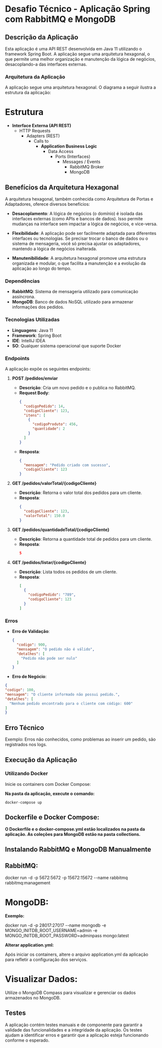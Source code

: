 # Desafio Técnico - Aplicação Spring com RabbitMQ e MongoDB

## Descrição da Aplicação

Esta aplicação é uma API REST desenvolvida em Java 11 utilizando o framework Spring Boot. A aplicação segue uma arquitetura hexagonal, o que permite uma melhor organização e manutenção da lógica de negócios, desacoplando-a das interfaces externas.

### Arquitetura da Aplicação

A aplicação segue uma arquitetura hexagonal. O diagrama a seguir ilustra a estrutura da aplicação:

# Estrutura

- **Interface Externa (API REST)**
  - HTTP Requests
    - Adapters (REST)
      - Calls to
        - **Application Business Logic**
          - Data Access
            - Ports (Interfaces)
              - Messages / Events
                - RabbitMQ Broker
                - MongoDB
## Benefícios da Arquitetura Hexagonal

A arquitetura hexagonal, também conhecida como Arquitetura de Portas e Adaptadores, oferece diversos benefícios:

- **Desacoplamento**: A lógica de negócios (o domínio) é isolada das interfaces externas (como APIs e bancos de dados). Isso permite mudanças na interface sem impactar a lógica de negócios, e vice-versa.

- **Flexibilidade**: A aplicação pode ser facilmente adaptada para diferentes interfaces ou tecnologias. Se precisar trocar o banco de dados ou o sistema de mensageria, você só precisa ajustar os adaptadores, mantendo a lógica de negócios inalterada.

- **Manutenibilidade**: A arquitetura hexagonal promove uma estrutura organizada e modular, o que facilita a manutenção e a evolução da aplicação ao longo do tempo.

### Dependências

- **RabbitMQ**: Sistema de mensageria utilizado para comunicação assíncrona.
- **MongoDB**: Banco de dados NoSQL utilizado para armazenar informações dos pedidos.

### Tecnologias Utilizadas

- **Linguagens**: Java 11
- **Framework**: Spring Boot
- **IDE**: IntelliJ IDEA
- **SO**: Qualquer sistema operacional que suporte Docker

### Endpoints

A aplicação expõe os seguintes endpoints:

1. **POST /pedidos/enviar**

   - **Descrição**: Cria um novo pedido e o publica no RabbitMQ.
   - **Request Body**:
     ```json
     { 
       "codigoPedido": 14,
       "codigoCliente": 123,
       "itens": [
         {
           "codigoProduto": 456,
           "quantidade": 2
         }
       ]
     }
     ```
   - **Resposta**:
     ```json
     {
       "mensagem": "Pedido criado com sucesso",
       "codigoCliente": 123
     }
     ```

2. **GET /pedidos/valorTotal/{codigoCliente}**

   - **Descrição**: Retorna o valor total dos pedidos para um cliente.
   - **Resposta**:
     ```json
     {
       "codigoCliente": 123,
       "valorTotal": 150.0
     }
     ```

3. **GET /pedidos/quantidadeTotal/{codigoCliente}**

   - **Descrição**: Retorna a quantidade total de pedidos para um cliente.
   - **Resposta**:
     ```json
     5
     ```

4. **GET /pedidos/listar/{codigoCliente}**
   - **Descrição**: Lista todos os pedidos de um cliente.
   - **Resposta**:
     ```json
     [
       {
         "codigoPedido": "789",
         "codigoCliente": 123
       }
     ]
     ```

### Erros

- **Erro de Validação**:
  ```json
  {
    "codigo": 900,
    "mensagem": "O pedido não é válido",
    "detalhes": [
      "Pedido não pode ser nulo"
    ]
  }
  ```

- **Erro de Negócio**:

```json
{
"codigo": 100,
"mensagem": "O cliente informado não possui pedido.",
"detalhes": [
  "Nenhum pedido encontrado para o cliente com código: 600"
]
}
```

## Erro Técnico

Exemplo:
Erros não conhecidos, como problemas ao inserir um pedido, são registrados nos logs.

## Execução da Aplicação

### Utilizando Docker

Inicie os containers com Docker Compose:

**Na pasta da aplicação, execute o comando:**
```
docker-compose up
```

## Dockerfile e Docker Compose:

**O Dockerfile e o docker-compose.yml estão localizados na pasta da aplicação.
As coleções para MongoDB estão na pasta collections.**

## Instalando RabbitMQ e MongoDB Manualmente
## RabbitMQ:

docker run -d -p 5672:5672 -p 15672:15672 --name rabbitmq rabbitmq:management

# MongoDB:

**Exemplo:**

docker run -d -p 28017:27017 --name mongodb -e MONGO_INITDB_ROOT_USERNAME=admin -e MONGO_INITDB_ROOT_PASSWORD=adminpass mongo:latest

**Alterar application.yml:**

Após iniciar os containers, altere o arquivo application.yml da aplicação para refletir a configuração dos serviços.

# Visualizar Dados:

Utilize o MongoDB Compass para visualizar e gerenciar os dados armazenados no MongoDB.
## Testes
A aplicação contém testes manuais e de componente para garantir a validade das funcionalidades e a integridade da aplicação. Os testes ajudam a identificar erros e garantir que a aplicação esteja funcionando conforme o esperado.

